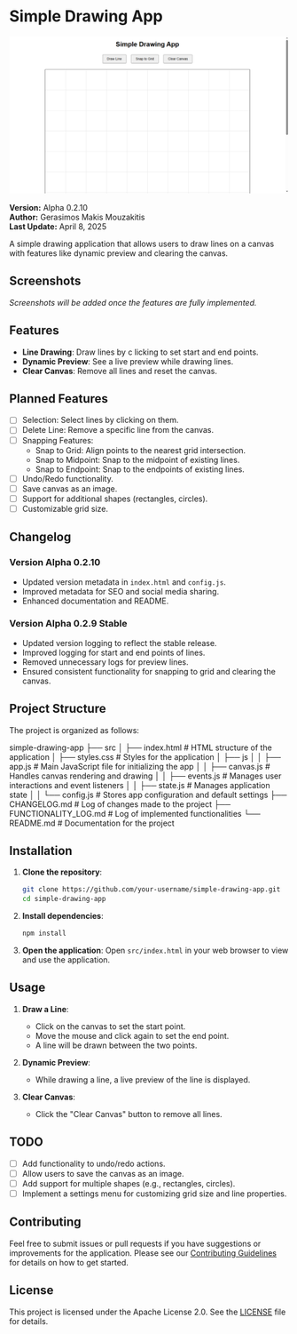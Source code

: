 # Simple Drawing App

![Simple Drawing App Banner](screenshots/app-banner.png)

**Version:** Alpha 0.2.10  
**Author:** Gerasimos Makis Mouzakitis  
**Last Update:** April 8, 2025

A simple drawing application that allows users to draw lines on a canvas with features like dynamic preview and clearing the canvas.

## Screenshots

*Screenshots will be added once the features are fully implemented.*

## Features

- **Line Drawing**: Draw lines by c
licking to set start and end points.
- **Dynamic Preview**: See a live preview while drawing lines.
- **Clear Canvas**: Remove all lines and reset the canvas.

## Planned Features

- [ ] Selection: Select lines by clicking on them.
- [ ] Delete Line: Remove a specific line from the canvas.
- [ ] Snapping Features:
  - Snap to Grid: Align points to the nearest grid intersection.
  - Snap to Midpoint: Snap to the midpoint of existing lines.
  - Snap to Endpoint: Snap to the endpoints of existing lines.
- [ ] Undo/Redo functionality.
- [ ] Save canvas as an image.
- [ ] Support for additional shapes (rectangles, circles).
- [ ] Customizable grid size.

## Changelog

### Version Alpha 0.2.10
- Updated version metadata in `index.html` and `config.js`.
- Improved metadata for SEO and social media sharing.
- Enhanced documentation and README.

### Version Alpha 0.2.9 Stable
- Updated version logging to reflect the stable release.
- Improved logging for start and end points of lines.
- Removed unnecessary logs for preview lines.
- Ensured consistent functionality for snapping to grid and clearing the canvas.

## Project Structure

The project is organized as follows:

simple-drawing-app
├── src
│   ├── index.html       # HTML structure of the application
│   ├── styles.css       # Styles for the application
│   ├── js
│   │   ├── app.js       # Main JavaScript file for initializing the app
│   │   ├── canvas.js    # Handles canvas rendering and drawing
│   │   ├── events.js    # Manages user interactions and event listeners
│   │   ├── state.js     # Manages application state
│   │   └── config.js    # Stores app configuration and default settings
├── CHANGELOG.md         # Log of changes made to the project
├── FUNCTIONALITY_LOG.md # Log of implemented functionalities
└── README.md            # Documentation for the project

## Installation

1. **Clone the repository**:
   ```bash
   git clone https://github.com/your-username/simple-drawing-app.git
   cd simple-drawing-app
   ```

2. **Install dependencies**:
   ```bash
   npm install
   ```

3. **Open the application**:
   Open `src/index.html` in your web browser to view and use the application.

## Usage

1. **Draw a Line**:
   - Click on the canvas to set the start point.
   - Move the mouse and click again to set the end point.
   - A line will be drawn between the two points.

2. **Dynamic Preview**:
   - While drawing a line, a live preview of the line is displayed.

3. **Clear Canvas**:
   - Click the "Clear Canvas" button to remove all lines.

## TODO

- [ ] Add functionality to undo/redo actions.
- [ ] Allow users to save the canvas as an image.
- [ ] Add support for multiple shapes (e.g., rectangles, circles).
- [ ] Implement a settings menu for customizing grid size and line properties.

## Contributing

Feel free to submit issues or pull requests if you have suggestions or improvements for the application. Please see our [Contributing Guidelines](CONTRIBUTING.md) for details on how to get started.

## License

This project is licensed under the Apache License 2.0. See the [LICENSE](LICENSE) file for details.